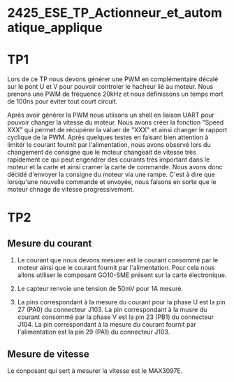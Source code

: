 # 2425_ESE_TP_Actionneur_et_automatique_applique

# TP1
Lors de ce TP nous devons générer une PWM en complémentaire décalé sur le pont U et V pour pouvoir controler le hacheur lié au moteur. 
Nous prenons une PWM de fréquence 20kHz et nous définissons un temps mort de 100ns pour éviter tout court circuit.

Après avoir générer la PWM nous utiisons un shell en liaison UART pour pouvoir changer la vitesse du moteur. Nous avons créer la fonction "Speed XXX" qui permet de récupérer la valuer de "XXX" et ainsi changer le rapport cyclique de la PWM.
Après quelques testes en faisant bien attention à limitér le courant fournit par l'alimentation, nous avons observé lors du changement de consigne que le moteur changeait de vitesse très rapidement ce qui peut engendrer des courants très important dans le moteur et la carte et ainsi cramer la carte de commande. 
Nous avons donc décidé d'envoyer la consigne du moteur via une rampe. C'est à dire que lorsqu'une nouvelle commande et envoyée, nous faisons en sorte que le moteur chnage de vitesse progressivement.
# TP2
## Mesure du courant

1) Le courant que nous devons mesurer est le courant consommé par le moteur ainsi que le courant fournit par l'alimentation. 
Pour cela nous allons utiliser le composant GO10-SME présent sur la carte électronique.

2) Le capteur renvoie une tension de 50mV pour 1A mesuré.

3) La pins correspondant à la mesure du courant pour la phase U est la pin 27 (PA0) du connecteur J103.
   La pin correspondant à la musre du courant consommé par la phase V est la pin 23 (PB1) du connecteur J104.
   La pin correspondant à la mesure du courant fournit par l'alimentation est la pin 29 (PA1) du connecteur J103.


## Mesure de vitesse
 Le conposant qui sert à mesurer la vitesse est le MAX3097E. 
